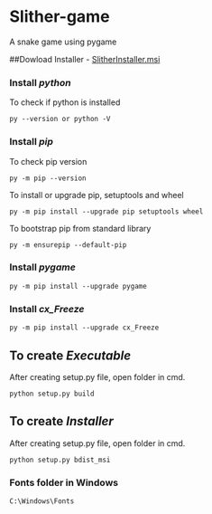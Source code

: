 # Slither-game
A snake game using pygame

##Dowload Installer - [SlitherInstaller.msi](https://github.com/revathi727/Slither-game/blob/main/SlitherInstaller.msi)

### Install *python*
  To check if python is installed
  
    py --version or python -V
    
### Install *pip*

  To check pip version
  
	py -m pip --version
	
To install or upgrade pip, setuptools and wheel
  
	py -m pip install --upgrade pip setuptools wheel
	
To bootstrap pip from standard library
  
	py -m ensurepip --default-pip

### Install *pygame*

    py -m pip install --upgrade pygame

### Install *cx_Freeze*

    py -m pip install --upgrade cx_Freeze

## To create *Executable*

  After creating setup.py file, open folder in cmd.
  
    python setup.py build

## To create *Installer*

  After creating setup.py file, open folder in cmd.

    python setup.py bdist_msi

### Fonts folder in Windows

    C:\Windows\Fonts
